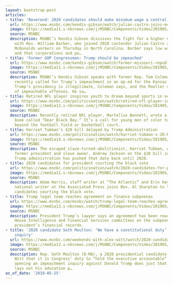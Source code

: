 ```yaml
---
layout: bootstrap-post
articles:
- title: 'Reverend: 2020 candidates should make minimum wage a central issue'
  url: https://www.msnbc.com/kendis-gibson/watch/julian-castro-joins-mcdonald-s-minimum-wage-rally-in-north-carolina-60337221794
  image: https://media11.s-nbcnews.com/j/MSNBC/Components/Video/201905/n_gibson_MinimumWage_190525_1920x1080.nbcnews-fp-1200-630.jpg
  source: MSNBC
  description: MSNBC’s Kendis Gibson discusses the fight for a higher minimum wage
    with Rev. William Barber, who joined 2020 contender Julian Castro at a march by
    McDonalds workers on Thursday in North Carolina. Barber says low wages are unjust,
    and that corporations and po…
- title: 'Former GOP Congressman: Trump should be impeached'
  url: https://www.msnbc.com/kendis-gibson/watch/former-missouri-republican-rep-says-trump-should-be-impeached-60337221772
  image: https://media11.s-nbcnews.com/j/MSNBC/Components/Video/201905/n_Gibson_TrumpImpeachment_190525_1920x1080.nbcnews-fp-1200-630.jpg
  source: MSNBC
  description: MSNBC’s Kendis Gibson speaks with former Rep. Tom Coleman (R-MO), who
    recently called for Trump’s impeachment in an op-ed for the Kansas City Star.
    Trump’s presidency is illegitimate, Coleman says, and the Mueller report is full
    of impeachable offenses. He sa…
- title: Retired NFL player inspires youth to dream beyond sports in new book
  url: https://www.msnbc.com/politicsnation/watch/retired-nfl-player-inspires-youth-to-dream-beyond-sports-in-new-book-60338757545
  image: https://media12.s-nbcnews.com/j/MSNBC/Components/Video/201905/n_sharp_Martellus_190525_1920x1080.nbcnews-fp-1200-630.jpg
  source: MSNBC
  description: Recently retired NFL player, Martellus Bennett, wrote a children’s
    book called “Dear Black Boy.” It’s a call for young men of color to dream big
    beyond the football field or basketball court.
- title: Harriet Tubman’s $20 bill delayed by Trump Administration
  url: https://www.msnbc.com/politicsnation/watch/harriet-tubman-s-20-bill-delayed-by-trump-administration-60337221719
  image: https://media14.s-nbcnews.com/j/MSNBC/Components/Video/201905/n_sharp_harriet_190525_1920x1080.nbcnews-fp-1200-630.jpg
  source: MSNBC
  description: The escaped slave-turned-abolitionist, Harriet Tubman, was set to replace
    former president and slave owner, Andrew Jackson on the $20 bill in 2020. The
    Trump administration has pushed that date back until 2028.
- title: 2020 candidates for president courting the black vote
  url: https://www.msnbc.com/politicsnation/watch/2020-candidates-for-president-courting-the-black-vote-60336709973
  image: https://media11.s-nbcnews.com/j/MSNBC/Components/Video/201905/n_sharp_black_190525_1920x1080.nbcnews-fp-1200-630.jpg
  source: MSNBC
  description: Adam Harris, staff writer at “The Atlantic” and Erin Haynes Whack,
    national writer at the Associated Press joins Rev. Al Sharpton to talk 2020 democratic
    candidates courting the black vote.
- title: Trump legal team reaches agreement on finance subpoenas
  url: https://www.msnbc.com/msnbc/watch/trump-legal-team-reaches-agreement-on-finance-subpoenas-60332101900
  image: https://media13.s-nbcnews.com/j/MSNBC/Components/Video/201905/n_msnbc_brk_welker_agreement_190525_1920x1080.nbcnews-fp-1200-630.jpg
  source: MSNBC
  description: President Trump’s lawyer says an agreement has been reached with the
    House Intelligence and Financial Services committees on the subpoenas over the
    president’s financial records.
- title: '2020 candidate Seth Moulton: ‘We have a constitutional duty’ to open impeachment
    inquiry'
  url: https://www.msnbc.com/weekends-with-alex-witt/watch/2020-candidate-seth-moulton-we-have-a-constitutional-duty-to-open-impeachment-inquiry-60332613592
  image: https://media13.s-nbcnews.com/j/MSNBC/Components/Video/201905/n_witt_SethMoulton_190525_1920x1080.nbcnews-fp-1200-630.jpg
  source: MSNBC
  description: Rep. Seth Moulton (D-MA), a 2020 presidential candidate, tells Alex
    Witt that it is Congress’ duty to “hold the executive accountable” – and he believes
    opening an impeachment inquiry against Donald Trump does just that. Plus, Moulton
    lays out his education p…
as_of_date: '2019-05-25'
---
```


